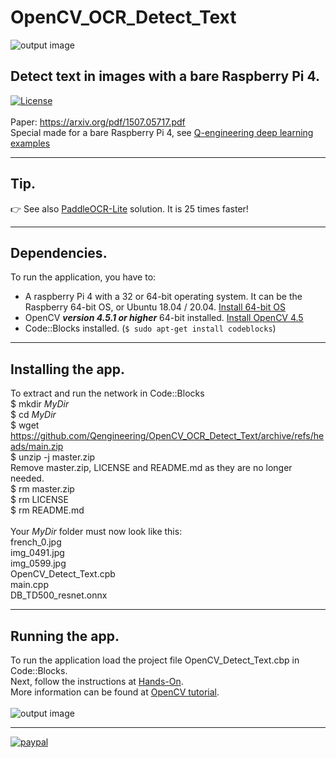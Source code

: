 # OpenCV_OCR_Detect_Text 
![output image]( https://qengineering.eu/github/ocr_out_cn.jpg )
## Detect text in images with a bare Raspberry Pi 4. <br/>
[![License](https://img.shields.io/badge/License-BSD%203--Clause-blue.svg)](https://opensource.org/licenses/BSD-3-Clause)<br/><br/>
Paper: https://arxiv.org/pdf/1507.05717.pdf<br/>
Special made for a bare Raspberry Pi 4, see [Q-engineering deep learning examples](https://qengineering.eu/deep-learning-examples-on-raspberry-32-64-os.html)

------------

## Tip.
:point_right: See also [PaddleOCR-Lite](https://github.com/Qengineering/PaddleOCR-Lite-Document) solution. It is 25 times faster!

------------

## Dependencies.
To run the application, you have to:
- A raspberry Pi 4 with a 32 or 64-bit operating system. It can be the Raspberry 64-bit OS, or Ubuntu 18.04 / 20.04. [Install 64-bit OS](https://qengineering.eu/install-raspberry-64-os.html) <br/>
- OpenCV ***version 4.5.1 or higher*** 64-bit installed. [Install OpenCV 4.5](https://qengineering.eu/install-opencv-4.5-on-raspberry-64-os.html) <br/>
- Code::Blocks installed. (```$ sudo apt-get install codeblocks```)

------------

## Installing the app.
To extract and run the network in Code::Blocks <br/>
$ mkdir *MyDir* <br/>
$ cd *MyDir* <br/>
$ wget https://github.com/Qengineering/OpenCV_OCR_Detect_Text/archive/refs/heads/main.zip <br/>
$ unzip -j master.zip <br/>
Remove master.zip, LICENSE and README.md as they are no longer needed. <br/> 
$ rm master.zip <br/>
$ rm LICENSE <br/>
$ rm README.md <br/> <br/>
Your *MyDir* folder must now look like this: <br/> 
french_0.jpg <br/>
img_0491.jpg <br/>
img_0599.jpg <br/>
OpenCV_Detect_Text.cpb <br/>
main.cpp <br/>
DB_TD500_resnet.onnx <br/>

------------

## Running the app.
To run the application load the project file OpenCV_Detect_Text.cbp in Code::Blocks.<br/> 
Next, follow the instructions at [Hands-On](https://qengineering.eu/deep-learning-examples-on-raspberry-32-64-os.html#HandsOn).<br/>
More information can be found at [OpenCV tutorial](https://docs.opencv.org/4.x/d4/d43/tutorial_dnn_text_spotting.html).<br/><br/>
![output image]( https://qengineering.eu/github/ocr_out_fr.jpg )

------------

[![paypal](https://qengineering.eu/images/TipJarSmall4.png)](https://www.paypal.com/cgi-bin/webscr?cmd=_s-xclick&hosted_button_id=CPZTM5BB3FCYL) 

